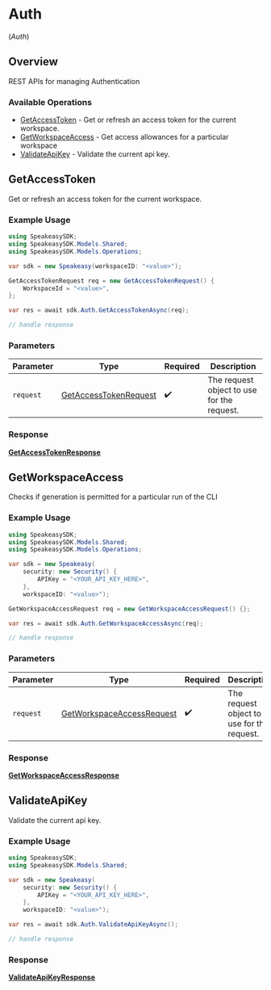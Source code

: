# Auth
(*Auth*)

## Overview

REST APIs for managing Authentication

### Available Operations

* [GetAccessToken](#getaccesstoken) - Get or refresh an access token for the current workspace.
* [GetWorkspaceAccess](#getworkspaceaccess) - Get access allowances for a particular workspace
* [ValidateApiKey](#validateapikey) - Validate the current api key.

## GetAccessToken

Get or refresh an access token for the current workspace.

### Example Usage

```csharp
using SpeakeasySDK;
using SpeakeasySDK.Models.Shared;
using SpeakeasySDK.Models.Operations;

var sdk = new Speakeasy(workspaceID: "<value>");

GetAccessTokenRequest req = new GetAccessTokenRequest() {
    WorkspaceId = "<value>",
};

var res = await sdk.Auth.GetAccessTokenAsync(req);

// handle response
```

### Parameters

| Parameter                                                                 | Type                                                                      | Required                                                                  | Description                                                               |
| ------------------------------------------------------------------------- | ------------------------------------------------------------------------- | ------------------------------------------------------------------------- | ------------------------------------------------------------------------- |
| `request`                                                                 | [GetAccessTokenRequest](../../Models/Operations/GetAccessTokenRequest.md) | :heavy_check_mark:                                                        | The request object to use for the request.                                |


### Response

**[GetAccessTokenResponse](../../Models/Operations/GetAccessTokenResponse.md)**


## GetWorkspaceAccess

Checks if generation is permitted for a particular run of the CLI

### Example Usage

```csharp
using SpeakeasySDK;
using SpeakeasySDK.Models.Shared;
using SpeakeasySDK.Models.Operations;

var sdk = new Speakeasy(
    security: new Security() {
        APIKey = "<YOUR_API_KEY_HERE>",
    },
    workspaceID: "<value>");

GetWorkspaceAccessRequest req = new GetWorkspaceAccessRequest() {};

var res = await sdk.Auth.GetWorkspaceAccessAsync(req);

// handle response
```

### Parameters

| Parameter                                                                         | Type                                                                              | Required                                                                          | Description                                                                       |
| --------------------------------------------------------------------------------- | --------------------------------------------------------------------------------- | --------------------------------------------------------------------------------- | --------------------------------------------------------------------------------- |
| `request`                                                                         | [GetWorkspaceAccessRequest](../../Models/Operations/GetWorkspaceAccessRequest.md) | :heavy_check_mark:                                                                | The request object to use for the request.                                        |


### Response

**[GetWorkspaceAccessResponse](../../Models/Operations/GetWorkspaceAccessResponse.md)**


## ValidateApiKey

Validate the current api key.

### Example Usage

```csharp
using SpeakeasySDK;
using SpeakeasySDK.Models.Shared;

var sdk = new Speakeasy(
    security: new Security() {
        APIKey = "<YOUR_API_KEY_HERE>",
    },
    workspaceID: "<value>");

var res = await sdk.Auth.ValidateApiKeyAsync();

// handle response
```


### Response

**[ValidateApiKeyResponse](../../Models/Operations/ValidateApiKeyResponse.md)**

